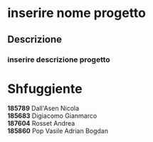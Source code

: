 # inserire nome progetto
## Descrizione
### inserire descrizione progetto

# **Shfuggiente**

**185789** Dall'Asen Nicola    
**185683** Digiacomo Gianmarco		
**187604** Rosset	Andrea			
**185860** Pop Vasile Adrian Bogdan
